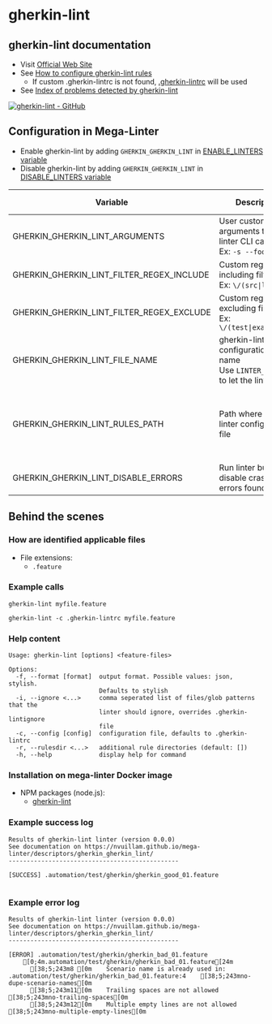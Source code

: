 <!-- markdownlint-disable MD033 MD041 -->
<!-- Generated by .automation/build.py, please do not update manually -->
# gherkin-lint

## gherkin-lint documentation

- Visit [Official Web Site](https://github.com/vsiakka/gherkin-lint#readme)
- See [How to configure gherkin-lint rules](https://github.com/vsiakka/gherkin-lint#rule-configuration)
  - If custom .gherkin-lintrc is not found, [.gherkin-lintrc](https://github.com/nvuillam/mega-linter/tree/master/TEMPLATES/.gherkin-lintrc) will be used
- See [Index of problems detected by gherkin-lint](https://github.com/vsiakka/gherkin-lint#available-rules)

[![gherkin-lint - GitHub](https://gh-card.dev/repos/vsiakka/gherkin-lint.svg?fullname=)](https://github.com/vsiakka/gherkin-lint)

## Configuration in Mega-Linter

- Enable gherkin-lint by adding `GHERKIN_GHERKIN_LINT` in [ENABLE_LINTERS variable](../index.md#activation-and-deactivation)
- Disable gherkin-lint by adding `GHERKIN_GHERKIN_LINT` in [DISABLE_LINTERS variable](../index.md#activation-and-deactivation)

| Variable | Description | Default value |
| ----------------- | -------------- | -------------- |
| GHERKIN_GHERKIN_LINT_ARGUMENTS | User custom arguments to add in linter CLI call<br/>Ex: `-s --foo "bar"` |  |
| GHERKIN_GHERKIN_LINT_FILTER_REGEX_INCLUDE | Custom regex including filter<br/>Ex: `\/(src\|lib)\/` | Include every file |
| GHERKIN_GHERKIN_LINT_FILTER_REGEX_EXCLUDE | Custom regex excluding filter<br/>Ex: `\/(test\|examples)\/` | Exclude no file |
| GHERKIN_GHERKIN_LINT_FILE_NAME | gherkin-lint configuration file name</br>Use `LINTER_DEFAULT` to let the linter find it | `.gherkin-lintrc` |
| GHERKIN_GHERKIN_LINT_RULES_PATH | Path where to find linter configuration file | Workspace folder, then Mega-Linter default rules |
| GHERKIN_GHERKIN_LINT_DISABLE_ERRORS | Run linter but disable crash if errors found | `false` |

## Behind the scenes

### How are identified applicable files

- File extensions:
  - `.feature`

<!-- markdownlint-disable -->
<!-- /* cSpell:disable */ -->

### Example calls

```shell
gherkin-lint myfile.feature
```

```shell
gherkin-lint -c .gherkin-lintrc myfile.feature
```


### Help content

```shell
Usage: gherkin-lint [options] <feature-files>

Options:
  -f, --format [format]  output format. Possible values: json, stylish.
                         Defaults to stylish
  -i, --ignore <...>     comma seperated list of files/glob patterns that the
                         linter should ignore, overrides .gherkin-lintignore
                         file
  -c, --config [config]  configuration file, defaults to .gherkin-lintrc
  -r, --rulesdir <...>   additional rule directories (default: [])
  -h, --help             display help for command
```

### Installation on mega-linter Docker image

- NPM packages (node.js):
  - [gherkin-lint](https://www.npmjs.com/package/gherkin-lint)

### Example success log

```shell
Results of gherkin-lint linter (version 0.0.0)
See documentation on https://nvuillam.github.io/mega-linter/descriptors/gherkin_gherkin_lint/
-----------------------------------------------

[SUCCESS] .automation/test/gherkin/gherkin_good_01.feature
    

```

### Example error log

```shell
Results of gherkin-lint linter (version 0.0.0)
See documentation on https://nvuillam.github.io/mega-linter/descriptors/gherkin_gherkin_lint/
-----------------------------------------------

[ERROR] .automation/test/gherkin/gherkin_bad_01.feature
    [0;4m.automation/test/gherkin/gherkin_bad_01.feature[24m
      [38;5;243m8 [0m    Scenario name is already used in: .automation/test/gherkin/gherkin_bad_01.feature:4    [38;5;243mno-dupe-scenario-names[0m
      [38;5;243m11[0m    Trailing spaces are not allowed                                                                  [38;5;243mno-trailing-spaces[0m
      [38;5;243m12[0m    Multiple empty lines are not allowed                                                             [38;5;243mno-multiple-empty-lines[0m

```

